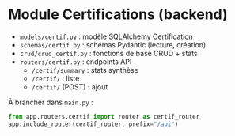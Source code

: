 # Module Certifications (backend)

- `models/certif.py` : modèle SQLAlchemy Certification
- `schemas/certif.py` : schémas Pydantic (lecture, création)
- `crud/crud_certif.py` : fonctions de base CRUD + stats
- `routers/certif.py` : endpoints API
    - `/certif/summary` : stats synthèse
    - `/certif/` : liste
    - `/certif/` (POST) : ajout

À brancher dans `main.py` :
```python
from app.routers.certif import router as certif_router
app.include_router(certif_router, prefix="/api")

